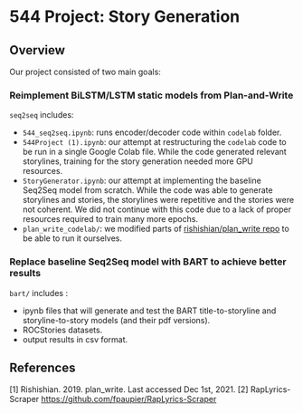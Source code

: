 # 544 Project: Story Generation
## Overview
Our project consisted of two main goals:
### Reimplement BiLSTM/LSTM static models from Plan-and-Write
`seq2seq` includes:
- `544_seq2seq.ipynb`: runs encoder/decoder code within `codelab` folder.
- `544Project (1).ipynb`: our attempt at restructuring the `codelab` code to be run in a single Google Colab file. While the code generated relevant storylines, training for the story generation needed more GPU resources. 
- `StoryGenerator.ipynb`: our attempt at implementing the baseline Seq2Seq model from scratch. While the code was able to generate storylines and stories, the storylines were repetitive and the stories were not coherent. We did not continue with this code due to a lack of proper resources required to train many more epochs.
- `plan_write_codelab/`: we modified parts of [rishishian/plan_write repo](https://github.com/rishishian/plan_write) to be able to run it ourselves.
### Replace baseline Seq2Seq model with BART to achieve better results
`bart/` includes :
- ipynb files that will generate and test the BART title-to-storyline and storyline-to-story models (and their pdf versions).
- ROCStories datasets.
- output results in csv format.


## References
[1] Rishishian. 2019. plan_write. Last accessed Dec 1st, 2021.
[2] RapLyrics-Scraper https://github.com/fpaupier/RapLyrics-Scraper


